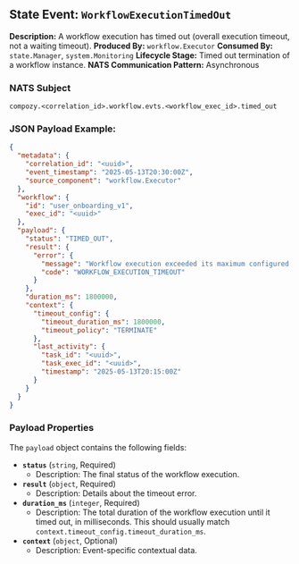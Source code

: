 ## State Event: `WorkflowExecutionTimedOut`

**Description:** A workflow execution has timed out (overall execution timeout, not a waiting timeout).
**Produced By:** `workflow.Executor`
**Consumed By:** `state.Manager`, `system.Monitoring`
**Lifecycle Stage:** Timed out termination of a workflow instance.
**NATS Communication Pattern:** Asynchronous

### NATS Subject

`compozy.<correlation_id>.workflow.evts.<workflow_exec_id>.timed_out`

### JSON Payload Example:

```json
{
  "metadata": {
    "correlation_id": "<uuid>",
    "event_timestamp": "2025-05-13T20:30:00Z",
    "source_component": "workflow.Executor"
  },
  "workflow": {
    "id": "user_onboarding_v1",
    "exec_id": "<uuid>"
  },
  "payload": {
    "status": "TIMED_OUT",
    "result": {
      "error": {
        "message": "Workflow execution exceeded its maximum configured duration.",
        "code": "WORKFLOW_EXECUTION_TIMEOUT"
      }
    },
    "duration_ms": 1800000,
    "context": {
      "timeout_config": {
        "timeout_duration_ms": 1800000,
        "timeout_policy": "TERMINATE"
      },
      "last_activity": {
        "task_id": "<uuid>",
        "task_exec_id": "<uuid>",
        "timestamp": "2025-05-13T20:15:00Z"
      }
    }
  }
}
```

### Payload Properties

The `payload` object contains the following fields:
-   **`status`** (`string`, Required)
    -   Description: The final status of the workflow execution.
-   **`result`** (`object`, Required)
    -   Description: Details about the timeout error.
-   **`duration_ms`** (`integer`, Required)
    -   Description: The total duration of the workflow execution until it timed out, in milliseconds. This should usually match `context.timeout_config.timeout_duration_ms`.
-   **`context`** (`object`, Optional)
    -   Description: Event-specific contextual data.
